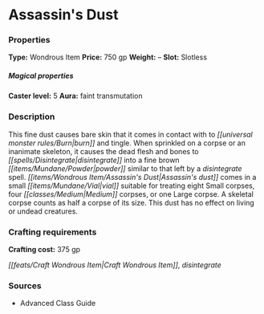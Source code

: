 ﻿---
Title: "Assassin's Dust"
Type: "Wondrous Item"
Price: "750 gp"
Weight: "–"
Slot: "Slotless"
Caster level: "5"
Aura: "faint transmutation"
Description: |
  "This fine dust causes bare skin that it comes in contact with to burn and tingle. When sprinkled on a corpse or an inanimate skeleton, it causes the dead flesh and bones to disintegrate into a fine brown powder similar to that left by a _disintegrate_ spell. _Assassin's dust_ comes in a small vial suitable for treating eight Small corpses, four Medium corpses, or one Large corpse. A skeletal corpse counts as half a corpse of its size. This dust has no effect on living or undead creatures."
Crafting cost: "375 gp"
Sources: "['Advanced Class Guide']"
---

# Assassin's Dust

### Properties

**Type:** Wondrous Item **Price:** 750 gp **Weight:** – **Slot:** Slotless

##### Magical properties

**Caster level:** 5 **Aura:** faint transmutation

### Description

This fine dust causes bare skin that it comes in contact with to _[[universal monster rules/Burn|burn]]_ and tingle. When sprinkled on a corpse or an inanimate skeleton, it causes the dead flesh and bones to _[[spells/Disintegrate|disintegrate]]_ into a fine brown _[[items/Mundane/Powder|powder]]_ similar to that left by a _disintegrate_ spell. _[[items/Wondrous Item/Assassin's Dust|Assassin's dust]]_ comes in a small _[[items/Mundane/Vial|vial]]_ suitable for treating eight Small corpses, four _[[classes/Medium|Medium]]_ corpses, or one Large corpse. A skeletal corpse counts as half a corpse of its size. This dust has no effect on living or undead creatures.

### Crafting requirements

**Crafting cost:** 375 gp

_[[feats/Craft Wondrous Item|Craft Wondrous Item]]_, _disintegrate_

### Sources

* Advanced Class Guide